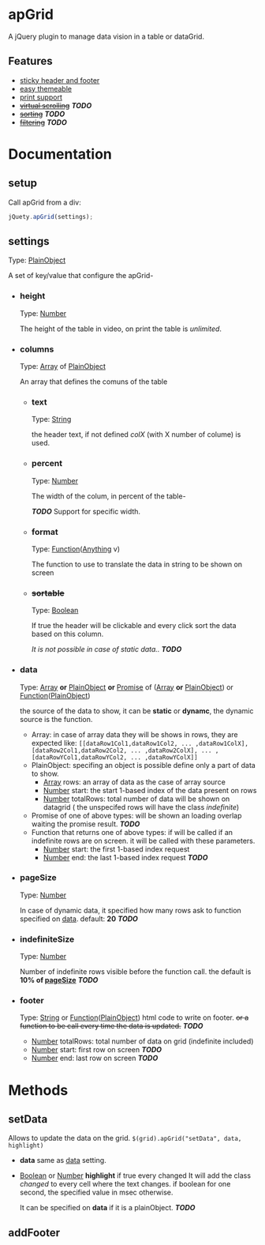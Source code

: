 # apGrid
A jQuery plugin to manage data vision in a table or dataGrid.

## Features

 * [sticky header and footer](basic.html)
 * [easy themeable](themes.html)
 * [print support](basic.html)
 * ~~[virtual scrolling](virtualScrolling.html)~~ ***TODO***
 * ~~[sorting](sorting.html)~~ ***TODO***
 * ~~[filtering](filtering.html)~~ ***TODO***

# Documentation

## setup
Call apGrid from a div:
```javascript
jQuety.apGrid(settings);
```
## settings
Type: [PlainObject](http://api.jquery.com/Types/#PlainObject)

A set of key/value that configure the apGrid-

 * ### height
   Type: [Number](http://api.jquery.com/Types/#Number)

   The height of the table in video, on print the table is *unlimited*.

 * ### columns
   Type: [Array](http://api.jquery.com/Types/#Array) of [PlainObject](http://api.jquery.com/Types/#PlainObject)

   An array that defines the comuns of the table

   * ### text
     Type: [String](http://api.jquery.com/Types/#String)

     the header text, if not defined *colX* (with X number of colume) is used.
   * ### percent
     Type: [Number](http://api.jquery.com/Types/#Number)

     The width of the colum, in percent of the table-

     ***TODO*** Support for specific width.

   * ### format
     Type: [Function](http://api.jquery.com/Types/#Function)([Anything](http://api.jquery.com/Types/#Anything) v)

     The function to use to translate the data in string to be shown on screen

   * ### ~~sortable~~
     Type: [Boolean](http://api.jquery.com/Types/#Boolean)

     If true the header will be clickable and every click sort the data based on this column.

     *It is not possible in case of static data..* ***TODO***
 * ### data
   Type: [Array](http://api.jquery.com/Types/#Array) **or** [PlainObject](http://api.jquery.com/Types/#PlainObject) **or** [Promise](https://api.jquery.com/category/deferred-object/) of ([Array](http://api.jquery.com/Types/#Array) **or** [PlainObject](http://api.jquery.com/Types/#PlainObject)) or [Function](http://api.jquery.com/Types/#Function)([PlainObject](http://api.jquery.com/Types/#PlainObject))

   the source of the data to show, it can be **static** or **dynamc**, the dynamic source is the function.

   * Array: in case of array data they will be shows in rows, they are expected like: `[[dataRow1Col1,dataRow1Col2, ... ,dataRow1ColX],[dataRow2Col1,dataRow2Col2, ... ,dataRow2ColX], ... ,[dataRowYCol1,dataRowYCol2, ... ,dataRowYColX]]`
   * PlainObject: specifing an object is possible define only a part of data to show.
     * [Array](http://api.jquery.com/Types/#Array) rows: an array of data as the case of array source
     * [Number](http://api.jquery.com/Types/#Number) start: the start 1-based index of the data present on rows
     * [Number](http://api.jquery.com/Types/#Number) totalRows: total number of data will be shown on datagrid ( the unspecifed rows will have the class *indefinite*)
   * Promise of one of above types: will be shown an loading overlap waiting the promise result. ***TODO***
   * Function that returns one of above types: if will be called if an indefinite rows are on screen. it will be called with these parameters.
     * [Number](http://api.jquery.com/Types/#Number) start: the first 1-based index request
     * [Number](http://api.jquery.com/Types/#Number) end: the last 1-based index request
     ***TODO***

  * ### pageSize
    Type: [Number](http://api.jquery.com/Types/#Number)

    In case of dynamic data, it specified how many rows ask to function specified on [data](#data). default: **20** ***TODO***
  * ### indefiniteSize
    Type: [Number](http://api.jquery.com/Types/#Number)

    Number of indefinite rows visible before the function call. the default is **10% of [pageSize](#pageSize)** ***TODO***

  * ### footer
    Type: [String](http://api.jquery.com/Types/#String) or [Function](http://api.jquery.com/Types/#Function)([PlainObject](http://api.jquery.com/Types/#PlainObject))
    html code to write on footer. ~~or a function to be call every time the data is updated.~~ ***TODO***
    * [Number](http://api.jquery.com/Types/#Number) totalRows: total number of data on grid (indefinite included)
    * [Number](http://api.jquery.com/Types/#Number) start: first row on screen ***TODO***
    * [Number](http://api.jquery.com/Types/#Number) end: last row on screen ***TODO***

# Methods

## setData
Allows to update the data on the grid.
`$(grid).apGrid("setData", data, highlight)`
 * **data** same as [data](#data) setting.
 * [Boolean](http://api.jquery.com/Types/#Boolean) or [Number](http://api.jquery.com/Types/#Number) **highlight** if true every changed It will add the class *changed* to every cell where the text changes. if boolean for one second, the specified value in msec otherwise.

   It can be specified on **data** if it is a plainObject. ***TODO***

## addFooter